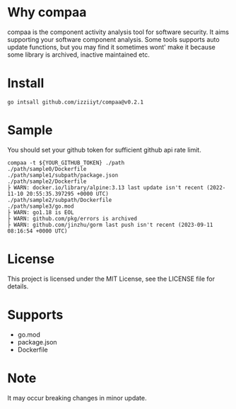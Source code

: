 # Why compaa

compaa is the component activity analysis tool for software security.
It aims supporting your software component analysis.
Some tools supports auto update functions, but you may find it sometimes wont' make it because some library is archived, inactive maintained etc.

# Install

```shell
go intsall github.com/izziiyt/compaa@v0.2.1
```

# Sample
You should set your github token for sufficient github api rate limit.
```shell
compaa -t ${YOUR_GITHUB_TOKEN} ./path
./path/sample0/Dockerfile
./path/sample1/subpath/package.json
./path/sample2/Dockerfile
├ WARN: docker.io/library/alpine:3.13 last update isn't recent (2022-11-10 20:55:35.397295 +0000 UTC)
./path/sample2/subpath/Dockerfile
./path/sample3/go.mod
├ WARN: go1.18 is EOL
├ WARN: github.com/pkg/errors is archived
├ WARN: github.com/jinzhu/gorm last push isn't recent (2023-09-11 08:16:54 +0000 UTC)
```

# License
This project is licensed under the MIT License, see the LICENSE file for details.

# Supports

- go.mod
- package.json
- Dockerfile

# Note

It may occur breaking changes in minor update.
